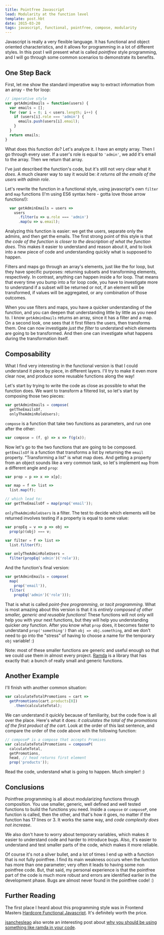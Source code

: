 ```yaml
---
title: Pointfree Javascript
lead: Modularity at the function level
template: post.hbt
date: 2015-03-20
tags: javascript, functional, pointfree, compose, modularity
---
```


Javascript is really a very flexible language. It has functional and object oriented characteristics, and it allows for programming in a lot of different styles. In this post I will present what is called *pointfree* style programming, and I will go through some common scenarios to demonstrate its benefits.

## One Step Back

First, let me show the standard imperative way to extract information from an array - the for loop:

```js
// imperative style
var getAdminEmails = function(users) {
  var emails = [];
  for (var i = 0; i < users.length; i++) {
    if (users[i].role === 'admin') {
      emails.push(users[i].email);
    }
  }
  return emails;
}
```

What does this function do? Let's analyze it. I have an empty array. Then I go through every user. If a user's role is equal to `'admin'`, we add it's email to the array. Then we return that array.

I've just described the function's code, but it's still not very clear what it *does*. A much clearer way to say it would be: *it returns all the emails of the users with admin role*.

Let's rewrite the function in a functional style, using javascript's own `filter` and `map` functions (I'm using ES6 syntax here - gotta love those arrow functions!):

```js
  var getAdminEmails = users =>
    users
      .filter(u => u.role === 'admin')
      .map(u => u.email);
```

Analyzing this function is easier: we get the users, separate only the admins, and then get the emails. The first strong point of this style is that *the code of the function is closer to the description of what the function does*. This makes it easier to understand and reason about it, and to look into a new piece of code and understanding quickly what is supposed to happen.

Filters and maps go through an array's elements, just like the for loop, but they have specific purposes: returning subsets and transforming elements, respectively. In contrast, anything can happen inside a for loop. That means that every time you bump into a for loop code, you have to investigate more to understand if a subset will be returned or not, if an element will be transformed, if values will be aggregated, or any combination of those outcomes.

When you use filters and maps, you have a quicker understanding of the function, and you can deepen that understanding little by little as you need to. I know `getAdminEmails` returns an array, since it has a filter and a map. On a second look, one sees that it first filters the users, then transforms them. One can now investigate *just the filter* to understand which elements are going to be transformed. And then one can investigate what happens during the transformation itself.

## Composability

What I find very interesting in the functional version is that I could understand it piece by piece, in different layers. I'll try to make it even more clear now, and produce some reusable functions along the way!

Let's start by trying to write the code as close as possible to what the function does. We want to transform a filtered list, so let's start by composing those two pieces:

```js
var getAdminEmails = compose(
  getTheEmailsOf,
  onlyTheAdminRoleUsers);
```

`compose` is a function that take two functions as parameters, and run one after the other:

```js
var compose = (f, g) => x => f(g(x));
```

Now let's go to the two functions that are going to be composed. `getEmailsOf` is a function that transforms a list by returning the `email` property. "Transforming a list" is what map does. And getting a property from an object sounds like a very common task, so let's implement `map` from a different angle and `prop`:

```js
var prop = p => x => x[p];

var map = f => list =>
  list.map(f);

// which lead to:
var getTheEmailsOf = map(prop('email'));
```

`onlyTheAdminRoleUsers` is a filter. The test to decide which elements will be returned involves testing if a property is equal to some value:

```js
var propEq = v => p => obj =>
  prop(p)(obj) === v;

var filter = f => list =>
  list.filter(f);

var onlyTheAdminRoleUsers =
  filter(propEq('admin')('role'));
```

And the function's final version:

```js
var getAdminEmails = compose(
  map(
    prop('email')),
  filter(
    propEq('admin')('role')));
```

That is what is called *point-free programming*, or *tacit programming*. What is most amazing about this version is that it is *entirely composed of other smaller, generic and reusable functions*! These functions will not only will help you with your next functions, but they will help you understanding quicker *any* function. After you know what `prop` does, it becomes faster to understand `prop('something')` than `obj => obj.something`, and we don't need to go into the "stress" of having to choose a name for the temporary `obj` variable! :)

Note: most of these smaller functions are generic and useful enough so that we could use them in almost every project. [Ramda](http://ramdajs.com/) is a library that has exactly that: a bunch of really small and generic functions.

## Another Example

I'll finish with another common situation:

```js
var calculateTotalPromotions = cart =>
  getPromotions(cart.products[0])
    .then(calculateTotal);
```

We can understand it quickly because of familiarity, but the code flow is all over the place. Here's what it does: *it calculates the total of the promotions of the first product of the cart*. Look at the order of this last sentence, and compare the order of the code above with the following function:

```js
// composeP is a compose that accepts Promises
var calculateTotalPromotions = composeP(
  calculateTotal,
  getPromotions,
  head, // head returns first element
  prop('products'));
```

Read the code, understand what is going to happen. Much simpler! :)

## Conclusions

Pointfree programming is all about modularizing functions through composition. You use smaller, generic, well defined and well tested functions to build the functions you need. Inside a `compose` or `composeP`, one function is called, then the other, and that's how it goes, no matter if the function has 17 lines or 3. It works the same way, and *code complexity does not increase*.

We also don't have to worry about temporary variables, which makes it easier to understand code and harder to introduce bugs. Also, it's easier to understand and test smaller parts of the code, which makes it more reliable.

Of course it's not a silver bullet, and a lot of times I end up with a function that is not fully pointfree. I find its main weakness occurs when the function has more than one parameter; very often it leads to having some non pointfree code. But, that said, my personal experience is that the pointfree part of the code is much more robust and errors are identified earlier in the development phase. Bugs are almost never found in the pointfree code! :)

## Further Reading

The first place I heard about this programming style was in Frontend Masters [Hardcore Functional Javascript](https://frontendmasters.com/courses/functional-javascript/). It's definitely worth the price.

[jsanchesleao](https://jsleao.wordpress.com/) also wrote an interesting post about [why you should be using something like ramda in your code](https://jsleao.wordpress.com/2015/02/22/curry-and-compose-why-you-should-be-using-something-like-ramda-in-your-code/).



